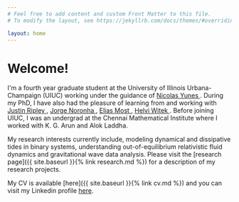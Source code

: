 ```yaml
---
# Feel free to add content and custom Front Matter to this file.
# To modify the layout, see https://jekyllrb.com/docs/themes/#overriding-theme-defaults

layout: home
---
```

<!-- <p>
<img src="data_files/my_photo.jpeg" alt="My photo" width="170" height="190" 
    style="float:left; border-radius: 50%; margin-left: 20px; margin-right: 20px; margin-bottom: 20px; margin-top: 20px;" >
</p> -->


# Welcome!

I'm a fourth year graduate student at the University of Illinois Urbana-Champaign (UIUC) working under the guidance of 
<a href = "https://physics.illinois.edu/people/directory/profile/nyunes" target = "_blank">
Nicolas Yunes
</a>.
During my PhD, I have also had the pleasure of learning from and working with 
<a href = "https://jlripley314.github.io/" target = "_blank">
Justin Ripley
</a>, 
<a href = "https://physics.illinois.edu/people/directory/profile/jn0508" target = "_blank">
Jorge Noronha
</a>, 
<a href = "https://comp-relastro.caltech.edu/" target = "_blank">
Elias Most
</a>, 
<a href = "https://physics.illinois.edu/people/directory/profile/hwitek" target = "_blank">
Helvi Witek
</a>.
Before joining UIUC, I was an undergrad at the Chennai Mathematical Institute where I worked with K. G. Arun and Alok Laddha.

My research interests currently include, modeling dynamical and dissipative tides in binary systems, understanding out-of-equilibrium relativistic fluid dynamics and gravitational wave data analysis. 
Please visit the [research page]({{ site.baseurl }}{% link research.md %}) for a description of my research projects. 
<!-- My resume is available <a href="data_files/CV_Long_Academia.pdf" target="_blank">here</a>.  -->
My CV is available [here]({{ site.baseurl }}{% link cv.md %}) and you can visit my Linkedin profile <a href = "https://www.linkedin.com/in/abhishek-hegade-k-r-70492830b/" target = "_blank"> here</a>. 
